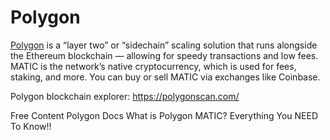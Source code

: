 # Polygon

[Polygon](https://polygon.technology/) is a “layer two” or “sidechain” scaling solution that runs alongside the Ethereum blockchain — allowing for speedy transactions and low fees. MATIC is the network’s native cryptocurrency, which is used for fees, staking, and more. You can buy or sell MATIC via exchanges like Coinbase.

Polygon blockchain explorer: https://polygonscan.com/

<ResourceGroupTitle>Free Content</ResourceGroupTitle>
<BadgeLink colorScheme='yellow' badgeText='Read' href='https://wiki.polygon.technology/docs/home/new-to-polygon/'>Polygon Docs</BadgeLink>
<BadgeLink badgeText='Watch' href='https://www.youtube.com/watch?v=SKY-FMv_kko'>What is Polygon MATIC? Everything You NEED To Know!!
</BadgeLink>
